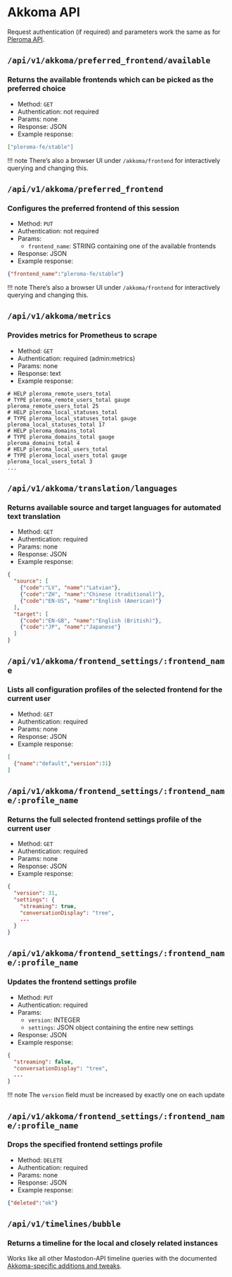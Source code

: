 # Akkoma API

Request authentication (if required) and parameters work the same as for [Pleroma API](pleroma_api.md).

## `/api/v1/akkoma/preferred_frontend/available`
### Returns the available frontends which can be picked as the preferred choice
* Method: `GET`
* Authentication: not required
* Params: none
* Response: JSON
* Example response:
```json
["pleroma-fe/stable"]
```

!!! note
    There’s also a browser UI under `/akkoma/frontend`
    for interactively querying and changing this.

## `/api/v1/akkoma/preferred_frontend`
### Configures the preferred frontend of this session
* Method: `PUT`
* Authentication: not required
* Params:
    * `frontend_name`: STRING containing one of the available frontends
* Response: JSON
* Example response:
```json
{"frontend_name":"pleroma-fe/stable"}
```

!!! note
    There’s also a browser UI under `/akkoma/frontend`
    for interactively querying and changing this.

## `/api/v1/akkoma/metrics`
### Provides metrics for Prometheus to scrape
* Method: `GET`
* Authentication: required (admin:metrics)
* Params: none
* Response: text
* Example response:
```
# HELP pleroma_remote_users_total
# TYPE pleroma_remote_users_total gauge
pleroma_remote_users_total 25
# HELP pleroma_local_statuses_total
# TYPE pleroma_local_statuses_total gauge
pleroma_local_statuses_total 17
# HELP pleroma_domains_total
# TYPE pleroma_domains_total gauge
pleroma_domains_total 4
# HELP pleroma_local_users_total
# TYPE pleroma_local_users_total gauge
pleroma_local_users_total 3
...
```

## `/api/v1/akkoma/translation/languages`
### Returns available source and target languages for automated text translation
* Method: `GET`
* Authentication: required
* Params: none
* Response: JSON
* Example response:
```json
{
  "source": [
    {"code":"LV", "name":"Latvian"},
    {"code":"ZH", "name":"Chinese (traditional)"},
    {"code":"EN-US", "name":"English (American)"}
  ],
  "target": [
    {"code":"EN-GB", "name":"English (British)"},
    {"code":"JP", "name":"Japanese"}
  ]
}
```

## `/api/v1/akkoma/frontend_settings/:frontend_name`
### Lists all configuration profiles of the selected frontend for the current user
* Method: `GET`
* Authentication: required
* Params: none
* Response: JSON
* Example response:
```json
[
  {"name":"default","version":31}
]
```

## `/api/v1/akkoma/frontend_settings/:frontend_name/:profile_name`
### Returns the full selected frontend settings profile of the current user
* Method: `GET`
* Authentication: required
* Params: none
* Response: JSON
* Example response:
```json
{
  "version": 31,
  "settings": {
    "streaming": true,
    "conversationDisplay": "tree",
    ...
  }
}
```

## `/api/v1/akkoma/frontend_settings/:frontend_name/:profile_name`
### Updates the frontend settings profile
* Method: `PUT`
* Authentication: required
* Params:
    * `version`: INTEGER
    * `settings`: JSON object containing the entire new settings
* Response: JSON
* Example response:
```json
{
  "streaming": false,
  "conversationDisplay": "tree",
  ...
}
```

!!! note
    The `version` field must be increased by exactly one on each update

## `/api/v1/akkoma/frontend_settings/:frontend_name/:profile_name`
### Drops the specified frontend settings profile
* Method: `DELETE`
* Authentication: required
* Params: none
* Response: JSON
* Example response:
```json
{"deleted":"ok"}
```


## `/api/v1/timelines/bubble`
### Returns a timeline for the local and closely related instances
Works like all other Mastodon-API timeline queries with the documented
[Akkoma-specific additions and tweaks](./differences_in_mastoapi_responses.md#timelines).

